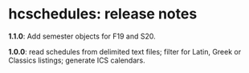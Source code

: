 # hcschedules: release notes

**1.1.0**:  Add semester objects for F19 and S20.


**1.0.0**:  read schedules from delimited text files; filter for Latin, Greek or Classics listings;  generate ICS calendars.

